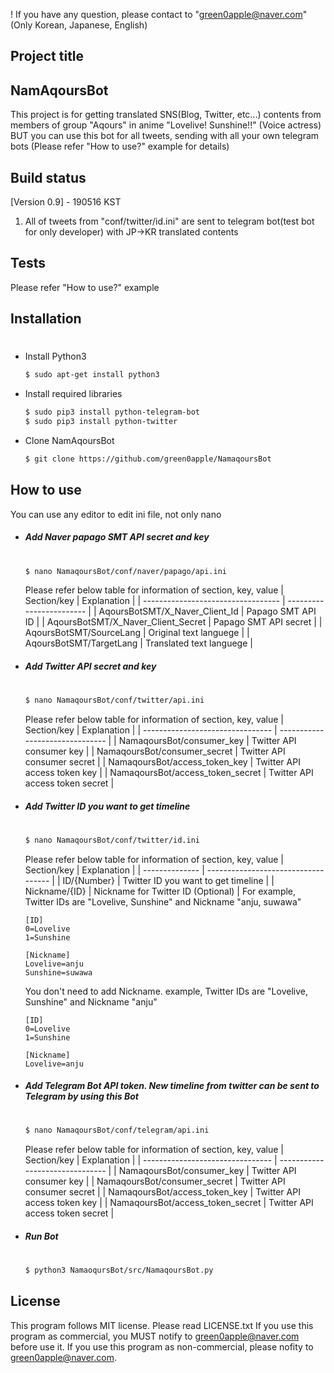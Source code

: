 ! If you have any question, please contact to "green0apple@naver.com"(Only Korean, Japanese, English)


## Project title
## NamAqoursBot
This project is for getting translated SNS(Blog, Twitter, etc...) contents from members of group "Aqours" in anime "Lovelive! Sunshine!!" (Voice actress)
BUT you can use this bot for all tweets, sending with all your own telegram bots (Please refer "How to use?" example for details)

## Build status
[Version 0.9] - 190516 KST
1. All of tweets from "conf/twitter/id.ini" are sent to telegram bot(test bot for only developer) with JP->KR translated contents

## Tests
Please refer "How to use?" example

## Installation
#
* Install Python3
    ```sh	
	$ sudo apt-get install python3
* Install required libraries 
    ```sh	
    $ sudo pip3 install python-telegram-bot
	$ sudo pip3 install python-twitter
* Clone NamAqoursBot
    ```sh
    $ git clone https://github.com/green0apple/NamaqoursBot
    ```
## How to use
You can use any editor to edit ini file, not only nano
* ##### Add Naver papago SMT API secret and key
    #
    ```sh
    $ nano NamaqoursBot/conf/naver/papago/api.ini
    ```
    Please refer below table for information of section, key, value
    | Section/key                        | Explanation              |
    | ---------------------------------- | ------------------------ |
    | AqoursBotSMT/X_Naver_Client_Id     | Papago SMT API ID        |
    | AqoursBotSMT/X_Naver_Client_Secret | Papago SMT API secret    |
    | AqoursBotSMT/SourceLang            | Original text languege   |
    | AqoursBotSMT/TargetLang            | Translated text languege |
* ##### Add Twitter API secret and key
    #
    ```sh
    $ nano NamaqoursBot/conf/twitter/api.ini
    ```
    Please refer below table for information of section, key, value
    | Section/key                      | Explanation                     |
    | -------------------------------- | ------------------------------- |
    | NamaqoursBot/consumer_key        | Twitter API consumer key        |
    | NamaqoursBot/consumer_secret     | Twitter API consumer secret     |
    | NamaqoursBot/access_token_key    | Twitter API access token key    |
    | NamaqoursBot/access_token_secret | Twitter API access token secret |
* ##### Add Twitter ID you want to get timeline
    #
    ```sh
    $ nano NamaqoursBot/conf/twitter/id.ini
    ```
    Please refer below table for information of section, key, value
    | Section/key    | Explanation                         |
    | -------------- | ----------------------------------- |
    | ID/{Number}    | Twitter ID you want to get timeline |
    | Nickname/{ID}  | Nickname for Twitter ID (Optional)  |
    For example, Twitter IDs are "Lovelive, Sunshine" and Nickname "anju, suwawa"
    ```
    [ID]
    0=Lovelive
    1=Sunshine
    
    [Nickname]
    Lovelive=anju
    Sunshine=suwawa
    ```
    You don't need to add Nickname.  example, Twitter IDs are "Lovelive, Sunshine" and Nickname "anju"
    ```
    [ID]
    0=Lovelive
    1=Sunshine
    
    [Nickname]
    Lovelive=anju
    ```
* #####  Add Telegram Bot API token. New timeline from twitter can be sent to Telegram by using this Bot
    #
    ```sh
    $ nano NamaqoursBot/conf/telegram/api.ini
    ```
    Please refer below table for information of section, key, value
    | Section/key                      | Explanation                     |
    | -------------------------------- | ------------------------------- |
    | NamaqoursBot/consumer_key        | Twitter API consumer key        |
    | NamaqoursBot/consumer_secret     | Twitter API consumer secret     |
    | NamaqoursBot/access_token_key    | Twitter API access token key    |
    | NamaqoursBot/access_token_secret | Twitter API access token secret |
* ##### Run Bot
    #
    ```sh
    $ python3 NamaoqursBot/src/NamaqoursBot.py
    ```

## License
This program follows MIT license. Please read LICENSE.txt
If you use this program as commercial, you MUST notify to green0apple@naver.com before use it.
If you use this program as non-commercial, please nofity to green0apple@naver.com.
